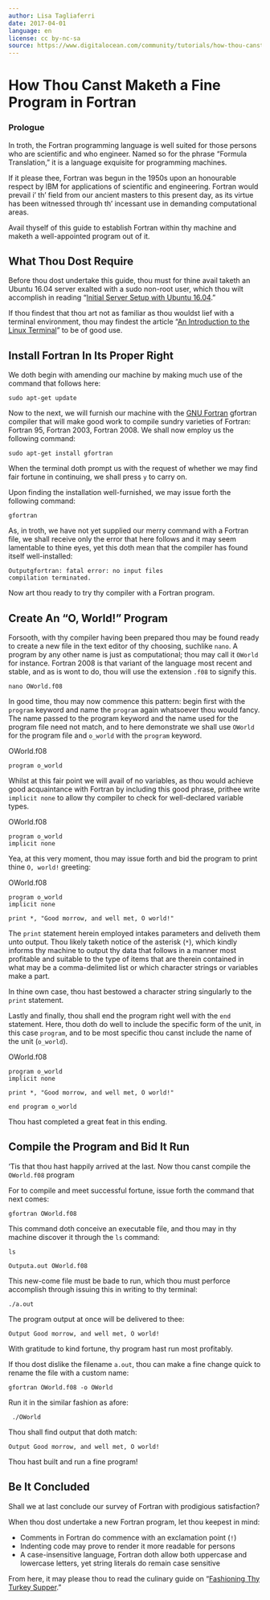 ```yaml
---
author: Lisa Tagliaferri
date: 2017-04-01
language: en
license: cc by-nc-sa
source: https://www.digitalocean.com/community/tutorials/how-thou-canst-maketh-a-fine-program-in-fortran
---
```


# How Thou Canst Maketh a Fine Program in Fortran

### Prologue

In troth, the Fortran programming language is well suited for those persons who are scientific and who engineer. Named so for the phrase “Formula Translation,” it is a language exquisite for programming machines.

If it please thee, Fortran was begun in the 1950s upon an honourable respect by IBM for applications of scientific and engineering. Fortran would prevail i’ th’ field from our ancient masters to this present day, as its virtue has been witnessed through th’ incessant use in demanding computational areas.

Avail thyself of this guide to establish Fortran within thy machine and maketh a well-appointed program out of it.

## What Thou Dost Require

Before thou dost undertake this guide, thou must for thine avail taketh an Ubuntu 16.04 server exalted with a sudo non-root user, which thou wilt accomplish in reading “[Initial Server Setup with Ubuntu 16.04](initial-server-setup-with-ubuntu-16-04).”

If thou findest that thou art not as familiar as thou wouldst lief with a terminal environment, thou may findest the article “[An Introduction to the Linux Terminal](an-introduction-to-the-linux-terminal)” to be of good use.

## Install Fortran In Its Proper Right

We doth begin with amending our machine by making much use of the command that follows here:

    sudo apt-get update

Now to the next, we will furnish our machine with the [GNU Fortran](https://gcc.gnu.org/wiki/GFortran) gfortran compiler that will make good work to compile sundry varieties of Fortran: Fortran 95, Fortran 2003, Fortran 2008. We shall now employ us the following command:

    sudo apt-get install gfortran

When the terminal doth prompt us with the request of whether we may find fair fortune in continuing, we shall press `y` to carry on.

Upon finding the installation well-furnished, we may issue forth the following command:

    gfortran

As, in troth, we have not yet supplied our merry command with a Fortran file, we shall receive only the error that here follows and it may seem lamentable to thine eyes, yet this doth mean that the compiler has found itself well-installed:

    Outputgfortran: fatal error: no input files
    compilation terminated.

Now art thou ready to try thy compiler with a Fortran program.

## Create An “O, World!” Program

Forsooth, with thy compiler having been prepared thou may be found ready to create a new file in the text editor of thy choosing, suchlike `nano`. A program by any other name is just as computational; thou may call it `OWorld` for instance. Fortran 2008 is that variant of the language most recent and stable, and as is wont to do, thou will use the extension `.f08` to signify this.

    nano OWorld.f08

In good time, thou may now commence this pattern: begin first with the `program` keyword and name the `program` again whatsoever thou would fancy. The name passed to the program keyword and the name used for the program file need not match, and to here demonstrate we shall use `OWorld` for the program file and `o_world` with the `program` keyword.

OWorld.f08

    program o_world

Whilst at this fair point we will avail of no variables, as thou would achieve good acquaintance with Fortran by including this good phrase, prithee write `implicit none` to allow thy compiler to check for well-declared variable types.

OWorld.f08

    program o_world
    implicit none

Yea, at this very moment, thou may issue forth and bid the program to print thine `O, world!` greeting:

OWorld.f08

    program o_world
    implicit none
    
    print *, "Good morrow, and well met, O world!"

The `print` statement herein employed intakes parameters and deliveth them unto output. Thou likely taketh notice of the asterisk (`*`), which kindly informs thy machine to output thy data that follows in a manner most profitable and suitable to the type of items that are therein contained in what may be a comma-delimited list or which character strings or variables make a part.

In thine own case, thou hast bestowed a character string singularly to the `print` statement.

Lastly and finally, thou shall end the program right well with the `end` statement. Here, thou doth do well to include the specific form of the unit, in this case `program`, and to be most specific thou canst include the name of the unit (`o_world`).

OWorld.f08

    program o_world
    implicit none
    
    print *, "Good morrow, and well met, O world!"
    
    end program o_world

Thou hast completed a great feat in this ending.

## Compile the Program and Bid It Run

‘Tis that thou hast happily arrived at the last. Now thou canst compile the `OWorld.f08` program

For to compile and meet successful fortune, issue forth the command that next comes:

    gfortran OWorld.f08

This command doth conceive an executable file, and thou may in thy machine discover it through the `ls` command:

    ls

    Outputa.out OWorld.f08

This new-come file must be bade to run, which thou must perforce accomplish through issuing this in writing to thy terminal:

    ./a.out

The program output at once will be delivered to thee:

    Output Good morrow, and well met, O world!

With gratitude to kind fortune, thy program hast run most profitably.

If thou dost dislike the filename `a.out`, thou can make a fine change quick to rename the file with a custom name:

    gfortran OWorld.f08 -o OWorld

Run it in the similar fashion as afore:

     ./OWorld

Thou shall find output that doth match:

    Output Good morrow, and well met, O world!

Thou hast built and run a fine program!

## Be It Concluded

Shall we at last conclude our survey of Fortran with prodigious satisfaction?

When thou dost undertake a new Fortran program, let thou keepest in mind:

- Comments in Fortran do commence with an exclamation point (`!`)
- Indenting code may prove to render it more readable for persons
- A case-insensitive language, Fortran doth allow both uppercase and lowercase letters, yet string literals do remain case sensitive

From here, it may please thou to read the culinary guide on “[Fashioning Thy Turkey Supper](5-common-turkey-setups-for-your-dinner).”
